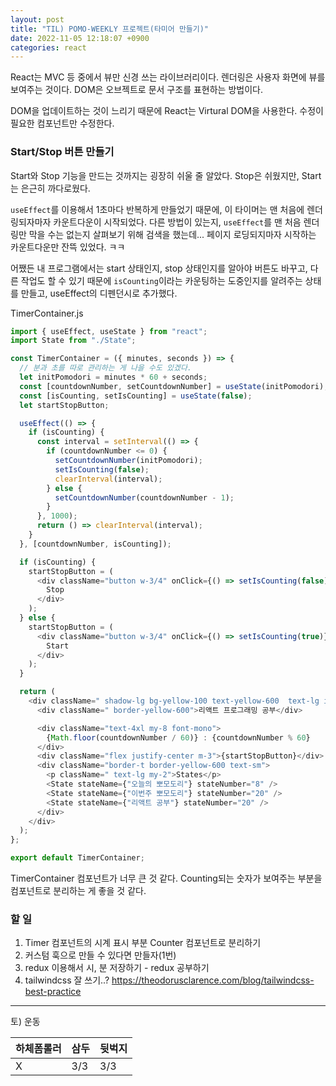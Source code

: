 ```yaml
---
layout: post
title: "TIL) POMO-WEEKLY 프로젝트(타미어 만들기)"
date: 2022-11-05 12:18:07 +0900
categories: react
---
```


React는 MVC 등 중에서 뷰만 신경 쓰는 라이브러리이다. 렌더링은 사용자 화면에 뷰를 보여주는 것이다. DOM은 오브젝트로 문서 구조를 표현하는 방법이다.

DOM을 업데이트하는 것이 느리기 때문에 React는 Virtural DOM을 사용한다. 수정이 필요한 컴포넌트만 수정한다.

### Start/Stop 버튼 만들기

Start와 Stop 기능을 만드는 것까지는 굉장히 쉬울 줄 알았다. Stop은 쉬웠지만, Start는 은근히 까다로웠다.

`useEffect`를 이용해서 1초마다 반복하게 만들었기 때문에, 이 타이머는 맨 처음에 렌더링되자마자 카운트다운이 시작되었다. 다른 방법이 있는지, `useEffect`를 맨 처음 렌더링만 막을 수는 없는지 살펴보기 위해 검색을 했는데... 페이지 로딩되지마자 시작하는 카운트다운만 잔뜩 있었다. ㅋㅋ

어쨌든 내 프로그램에서는 start 상태인지, stop 상태인지를 알아야 버튼도 바꾸고, 다른 작업도 할 수 있기 때문에 `isCounting`이라는 카운팅하는 도중인지를 알려주는 상태를 만들고, useEffect의 디펜던시로 추가했다.

TimerContainer.js

```js
import { useEffect, useState } from "react";
import State from "./State";

const TimerContainer = ({ minutes, seconds }) => {
  // 분과 초를 따로 관리하는 게 나을 수도 있겠다.
  let initPomodori = minutes * 60 + seconds;
  const [countdownNumber, setCountdownNumber] = useState(initPomodori);
  const [isCounting, setIsCounting] = useState(false);
  let startStopButton;

  useEffect(() => {
    if (isCounting) {
      const interval = setInterval(() => {
        if (countdownNumber <= 0) {
          setCountdownNumber(initPomodori);
          setIsCounting(false);
          clearInterval(interval);
        } else {
          setCountdownNumber(countdownNumber - 1);
        }
      }, 1000);
      return () => clearInterval(interval);
    }
  }, [countdownNumber, isCounting]);

  if (isCounting) {
    startStopButton = (
      <div className="button w-3/4" onClick={() => setIsCounting(false)}>
        Stop
      </div>
    );
  } else {
    startStopButton = (
      <div className="button w-3/4" onClick={() => setIsCounting(true)}>
        Start
      </div>
    );
  }

  return (
    <div className=" shadow-lg bg-yellow-100 text-yellow-600  text-lg items-center w-64 rounded-lg border border-yellow-600 p-3	">
      <div className=" border-yellow-600">리액트 프로그래밍 공부</div>

      <div className="text-4xl my-8 font-mono">
        {Math.floor(countdownNumber / 60)} : {countdownNumber % 60}
      </div>
      <div className="flex justify-center m-3">{startStopButton}</div>
      <div className="border-t border-yellow-600 text-sm">
        <p className=" text-lg my-2">States</p>
        <State stateName={"오늘의 뽀모도리"} stateNumber="8" />
        <State stateName={"이번주 뽀모도리"} stateNumber="20" />
        <State stateName={"리액트 공부"} stateNumber="20" />
      </div>
    </div>
  );
};

export default TimerContainer;
```

TimerContainer 컴포넌트가 너무 큰 것 같다. Counting되는 숫자가 보여주는 부분을 컴포넌트로 분리하는 게 좋을 것 같다.

### 할 일

1. Timer 컴포넌트의 시계 표시 부분 Counter 컴포넌트로 분리하기
2. 커스텀 훅으로 만들 수 있다면 만들자(1번)
3. redux 이용해서 시, 분 저장하기 - redux 공부하기
4. tailwindcss 잘 쓰기..? https://theodorusclarence.com/blog/tailwindcss-best-practice

<hr />
토) 운동

| 하체폼롤러 | 삼두 | 뒷벅지 |
| ---------- | ---- | ------ |
| X          | 3/3  | 3/3    |
